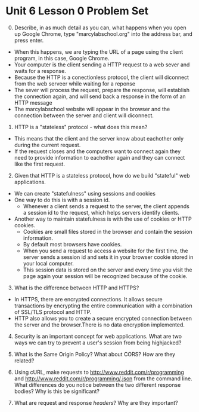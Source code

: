# Unit 6 Lesson 0 Problem Set

0. Describe, in as much detail as you can, what happens when you open up Google Chrome, type "marcylabschool.org" into the address bar, and press enter.
- When this happens, we are typing the URL of a page using the client program, in this case, Google Chrome.
- Your computer is the client sending a HTTP request to a web sever and waits for a response.
- Because the HTTP is a conectionless protocol, the client will diconnect from the web serveer while waiting for a reponse
- The sever will process the request, prepare the response, will establish the connection again, and will send back a response in the form of an HTTP message 
- The marcylabschool website will appear in the browser and the connection between the server and client will diconnect.


1. HTTP is a "stateless" protocol - what does this mean?
- This means that the client and the server know about eachother only during the current request.
- If the request closes and the computers want to connect again they need to provide information to eachother again and they can connect like the first request. 


2. Given that HTTP is a stateless protocol, how do we build "stateful" web applications.
- We can create "statefulness" using sessions and cookies
- One way to do this is with a session id. 
    - Whenever a client sends a request to the server, the client appends a session id to the request, which helps servers identify clients. 
- Another way to maintain statefulness is with the use of cookies or HTTP cookies. 
    - Cookies are small files stored in the browser and contain the session information.
    - By default most browsers have cookies.
    - When you send a request to access a website for the first time, the server sends a session id and sets it in your browser cookie stored in your local computer. 
    - This session data is stored on the server and every time you visit the page again your session will be recognized because of the cookie. 
    


3. What is the difference between HTTP and HTTPS?

- In HTTPS, there are encrypted connections. It allows secure transactions by encrypting the entire communication with a combination of SSL/TLS protocol and HTTP. 
- HTTP also allows you to create a secure encrypted connection between the server and the browser.There is no data encryption implemented.


4. Security is an important concept for web applications. What are two ways we can try to prevent a user's session from being highjacked?



5. What is the Same Origin Policy? What about CORS? How are they related?



6. Using cURL, make requests to http://www.reddit.com/r/programming and http://www.reddit.com/r/programming/.json from the command line. What differences do you notice between the two different response bodies? Why is this be significant?



7. What are request and response _headers_? Why are they important?
